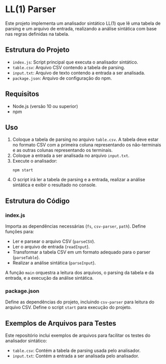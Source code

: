 <!DOCTYPE html>
<html lang="en">
<head>
    <meta charset="UTF-8">
    <meta name="viewport" content="width=device-width, initial-scale=1.0">
    
</head>
<body>
    <div class="container">
        <h1>LL(1) Parser</h1>
        <p>Este projeto implementa um analisador sintático LL(1) que lê uma tabela de parsing e um arquivo de entrada, realizando a análise sintática com base nas regras definidas na tabela.</p>

<h2>Estrutura do Projeto</h2>
        <ul>
            <li><code>index.js</code>: Script principal que executa o analisador sintático.</li>
            <li><code>table.csv</code>: Arquivo CSV contendo a tabela de parsing.</li>
            <li><code>input.txt</code>: Arquivo de texto contendo a entrada a ser analisada.</li>
            <li><code>package.json</code>: Arquivo de configuração do npm.</li>
        </ul>

<h2>Requisitos</h2>
        <ul>
            <li>Node.js (versão 10 ou superior)</li>
            <li>npm</li>
        </ul>

<h2>Uso</h2>
        <ol>
            <li>Coloque a tabela de parsing no arquivo <code>table.csv</code>. A tabela deve estar no formato CSV com a primeira coluna representando os não-terminais e as outras colunas representando os terminais.</li>
            <li>Coloque a entrada a ser analisada no arquivo <code>input.txt</code>.</li>
            <li>Execute o analisador:
                <pre><code>npm start</code></pre>
            </li>
            <li>O script irá ler a tabela de parsing e a entrada, realizar a análise sintática e exibir o resultado no console.</li>
        </ol>

<h2>Estrutura do Código</h2>
        <h3>index.js</h3>
        <p>Importa as dependências necessárias (<code>fs</code>, <code>csv-parser</code>, <code>path</code>). Define funções para:</p>
        <ul>
            <li>Ler e parsear o arquivo CSV (<code>parseCSV</code>).</li>
            <li>Ler o arquivo de entrada (<code>readInput</code>).</li>
            <li>Transformar a tabela CSV em um formato adequado para o parser (<code>parseTable</code>).</li>
            <li>Realizar a análise sintática (<code>parseInput</code>).</li>
        </ul>
        <p>A função <code>main</code> orquestra a leitura dos arquivos, o parsing da tabela e da entrada, e a execução da análise sintática.</p>

<h3>package.json</h3>
        <p>Define as dependências do projeto, incluindo <code>csv-parser</code> para leitura do arquivo CSV. Define o script <code>start</code> para execução do projeto.</p>

<h2>Exemplos de Arquivos para Testes</h2>
        <p>Este repositório inclui exemplos de arquivos para facilitar os testes do analisador sintático:</p>
        <ul>
            <li><code>table.csv</code>: Contém a tabela de parsing usada pelo analisador.</li>
            <li><code>input.txt</code>: Contém a entrada a ser analisada pelo analisador.</li>
        </ul>
    </div>
</body>
</html>
